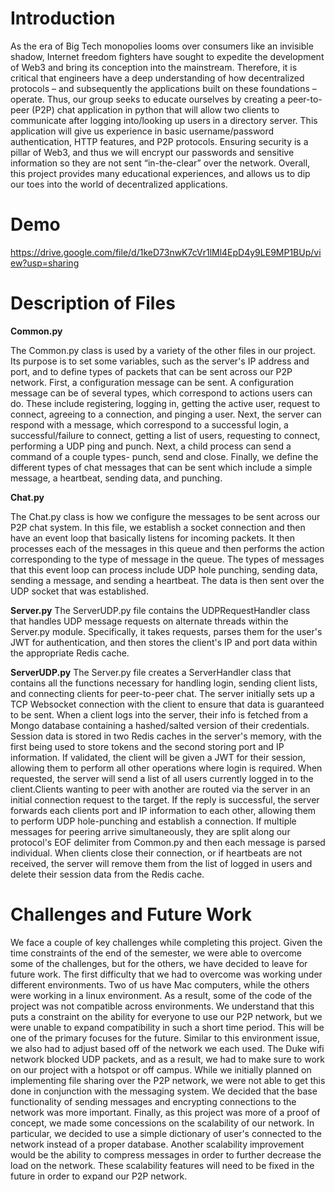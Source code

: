 # Introduction
As the era of Big Tech monopolies looms over consumers like an invisible shadow, Internet freedom fighters have sought to expedite the development of Web3 and bring its conception into the mainstream. Therefore, it is critical that engineers have a deep understanding of how decentralized protocols – and subsequently the applications built on these foundations – operate. Thus, our group seeks to educate ourselves by creating a peer-to-peer (P2P) chat application in python that will allow two clients to communicate after logging into/looking up users in a directory server. This application will give us experience in basic username/password authentication, HTTP features, and P2P protocols. Ensuring security is a pillar of Web3, and thus we will encrypt our passwords and sensitive information so they are not sent “in-the-clear” over the network. Overall, this project provides many educational experiences, and allows us to dip our toes into the world of decentralized applications.

# Demo
https://drive.google.com/file/d/1keD73nwK7cVr1lMl4EpD4y9LE9MP1BUp/view?usp=sharing

# Description of Files
**Common.py**

The Common.py class is used by a variety of the other files in our project. Its purpose is to set some variables, such as the server's IP address and port, and to define types of packets that can be sent across our P2P network. First, a configuration message can be sent. A configuration message can be of several types, which correspond to actions users can do. These include registering, logging in, getting the active user, request to connect, agreeing to a connection, and pinging a user. Next, the server can respond with a message, which correspond to a successful login, a successful/failure to connect, getting a list of users, requesting to connect, performing a UDP ping and punch. Next, a child process can send a command of a couple types- punch, send and close. Finally, we define the different types of chat messages that can be sent which include a simple message, a heartbeat, sending data, and punching.

**Chat.py**

The Chat.py class is how we configure the messages to be sent across our P2P chat system. In this file, we establish a socket connection and then have an event loop that basically listens for incoming packets. It then processes each of the messages in this queue and then performs the action corresponding to the type of message in the queue. The types of messages that this event loop can process include UDP hole punching, sending data, sending a message, and sending a heartbeat. The data is then sent over the UDP socket that was established. 

**Server.py**
The ServerUDP.py file contains the UDPRequestHandler class that handles UDP message requests on alternate threads within the Server.py module. Specifically, it takes requests, parses them for the user's JWT for authentication, and then stores the client's IP and port data within the appropriate Redis cache.


**ServerUDP.py**
The Server.py file creates a ServerHandler class that contains all the functions necessary for handling login, sending client lists, and connecting clients for peer-to-peer chat. The server initially sets up a TCP Websocket connection with the client to ensure that data is guaranteed to be sent. When a client logs into the server, their info is fetched from a Mongo database containing a hashed/salted version of their credentials. Session data is stored in two Redis caches in the server's memory, with the first being used to store tokens and the second storing port and IP information. If validated, the client will be given a JWT for their session, allowing them to perform all other operations where login is required. When requested, the server will send a list of all users currently logged in to the client.Clients wanting to peer with another are routed via the server in an initial connection request to the target. If the reply is successful, the server forwards each clients port and IP information to each other, allowing them to perform UDP hole-punching and establish a connection. If multiple messages for peering arrive simultaneously, they are split along our protocol's EOF delimiter from Common.py and then each message is parsed individual. When clients close their connection, or if heartbeats are not received, the server will remove them from the list of logged in users and delete their session data from the Redis cache.


# Challenges and Future Work
We face a couple of key challenges while completing this project. Given the time constraints of the end of the semester, we were able to overcome some of the challenges, but for the others, we have decided to leave for future work. The first difficulty that we had to overcome was working under different environments. Two of us have Mac computers, while the others were working in a linux environment. As a result, some of the code of the project was not compatible across environments. We understand that this puts a constraint on the ability for everyone to use our P2P network, but we were unable to expand compatibility in such a short time period. This will be one of the primary focuses for the future. Similar to this environment issue, we also had to adjust based off of the network we each used. The Duke wifi network blocked UDP packets, and as a result, we had to make sure to work on our project with a hotspot or off campus. While we initially planned on implementing file sharing over the P2P network, we were not able to get this done in conjunction with the messaging system. We decided that the base functionality of sending messages and encrypting connections to the network was more important. Finally, as this project was more of a proof of concept, we made some concessions on the scalability of our network. In particular, we decided to use a simple dictionary of user's connected to the network instead of a proper database. Another scalability improvement would be the ability to compress messages in order to further decrease the load on the network. These scalability features will need to be fixed in the future in order to expand our P2P network.   
